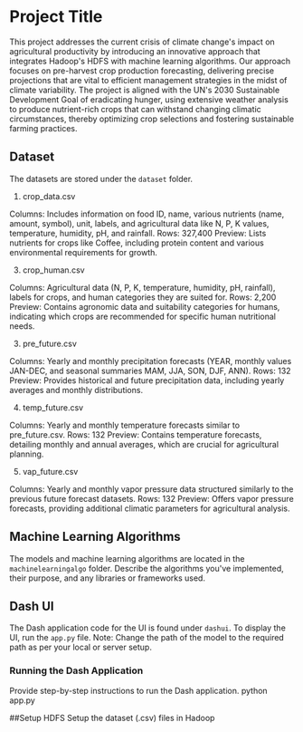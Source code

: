 # Project Title

This project addresses the current crisis of climate change's impact on agricultural productivity by introducing an innovative approach that integrates Hadoop's HDFS with machine learning algorithms. Our approach focuses on pre-harvest crop production forecasting, delivering precise projections that are vital to efficient management strategies in the midst of climate variability. The project is aligned with the UN's 2030 Sustainable Development Goal of eradicating hunger, using extensive weather analysis to produce nutrient-rich crops that can withstand changing climatic circumstances, thereby optimizing crop selections and fostering sustainable farming practices.

## Dataset

The datasets are stored under the `dataset` folder. 

1. crop_data.csv
   
Columns: Includes information on food ID, name, various nutrients (name, amount, symbol), unit, labels, and agricultural data like N, P, K values, temperature, humidity, pH, and rainfall.
Rows: 327,400
Preview: Lists nutrients for crops like Coffee, including protein content and various environmental requirements for growth.

3. crop_human.csv
   
Columns: Agricultural data (N, P, K, temperature, humidity, pH, rainfall), labels for crops, and human categories they are suited for.
Rows: 2,200
Preview: Contains agronomic data and suitability categories for humans, indicating which crops are recommended for specific human nutritional needs.

3. pre_future.csv
   
Columns: Yearly and monthly precipitation forecasts (YEAR, monthly values JAN-DEC, and seasonal summaries MAM, JJA, SON, DJF, ANN).
Rows: 132
Preview: Provides historical and future precipitation data, including yearly averages and monthly distributions.

4. temp_future.csv

Columns: Yearly and monthly temperature forecasts similar to pre_future.csv.
Rows: 132
Preview: Contains temperature forecasts, detailing monthly and annual averages, which are crucial for agricultural planning.

5. vap_future.csv

Columns: Yearly and monthly vapor pressure data structured similarly to the previous future forecast datasets.
Rows: 132
Preview: Offers vapor pressure forecasts, providing additional climatic parameters for agricultural analysis.

## Machine Learning Algorithms

The models and machine learning algorithms are located in the `machinelearningalgo` folder. Describe the algorithms you've implemented, their purpose, and any libraries or frameworks used.

## Dash UI

The Dash application code for the UI is found under `dashui`. To display the UI, run the `app.py` file. Note: Change the path of the model to the required path as per your local or server setup.

### Running the Dash Application

Provide step-by-step instructions to run the Dash application. 
python app.py

##Setup HDFS
Setup the dataset (.csv) files in Hadoop
